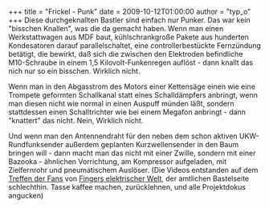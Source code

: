 +++
title = "Frickel - Punk"
date = 2009-10-12T01:00:00
author = "typ_o"
+++
Diese durchgeknallten Bastler sind einfach nur Punker. Das war kein
"bisschen Knallen", was die da gemacht haben. Wenn man einen
Werkstattwagen aus MDF baut, kühlschrankgroße Pakete aus hunderten
Kondesatoren darauf parallelschaltet, eine controllerbestückte
Fernzündung betätigt, die bewirkt, daß sich die zwischen den Elektroden
befindliche M10-Schraube in einem 1,5 Kilovolt-Funkenregen auflöst -
dann knallt das nich nur so ein bisschen. Wirklich nicht.  
  

  
  
Wenn man in den Abgasstrom des Motors einer Kettensäge einen wie eine
Trompete geformten Schallkanal statt eines Schalldämpfers anbringt, wenn
man diesen nicht wie normal in einen Auspuff münden läßt, sondern
stattdessen einen Schalltrichter wie bei einem Megafon anbringt - dann
"knattert" das nicht. Nein, Wirklich nicht.  
  

  
  
Und wenn man den Antennendraht für den neben dem schon aktiven
UKW-Rundfunksender außerdem geplanten Kurzwellensender in den Baum
bringen will - dann macht man das nicht mit einer Zwille, sondern mit
einer Bazooka - ähnlichen Vorrichtung, am Kompressor aufgeladen, mit
Zielfernrohr und pneumatischem Auslöser. (Die Videos entstanden auf dem
[Treffen der Fans](http://www.fingers-welt.de/jubilaeum/treffen2009.htm)
von [Fingers elektrischer Welt](http://fingers-welt.de/), der amtlichen
Bastelseite schlechthin. Tasse kaffee machen, zurücklehnen, und alle
Projektdokus angucken)

